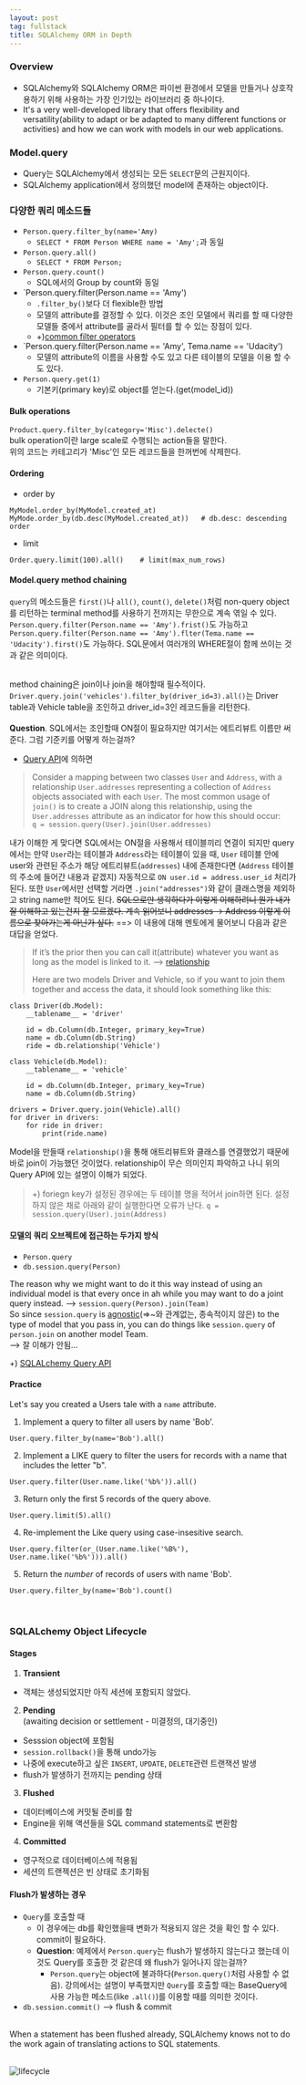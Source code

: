 ```yaml
---
layout: post
tag: fullstack
title: SQLAlchemy ORM in Depth
---
```

### Overview
- SQLAlchemy와 SQLAlchemy ORM은 파이썬 환경에서 모델을 만들거나 상호작용하기 위해 사용하는 가장 인기있는 라이브러리 중 하나이다.
- It's a very well-developed library that offers flexibility and versatility(ability to adapt or be adapted to many different functions or activities) and how we can work with models in our web applications.

### Model.**query**
- Query는 SQLAlchemy에서 생성되는 모든 `SELECT`문의 근원지이다.
- SQLAlchemy application에서 정의했던 model에 존재하는 object이다.

### 다양한 쿼리 메소드들
- `Person.query.filter_by(name='Amy)`
   - `SELECT * FROM Person WHERE name = 'Amy';`과 동일
- `Person.query.all()`
  - `SELECT * FROM Person;`
- `Person.query.count()`
  - SQL에서의 Group by count와 동일
- `Person.query.filter(Person.name == 'Amy')
  - `.filter_by()`보다 더 flexible한 방법
  - 모델의 attribute를 결정할 수 있다. 이것은 조인 모델에서 쿼리를 할 때 다양한 모델들 중에서 attribute를 골라서 필터를 할 수 있는 장점이 있다.
  - +)[common filter operators](https://docs.sqlalchemy.org/en/13/orm/tutorial.html#common-filter-operators)
- `Person.query.filter(Person.name == 'Amy', Tema.name == 'Udacity')
  - 모델의 attribute의 이름을 사용할 수도 있고 다른 테이블의 모델을 이용 할 수도 있다.
- `Person.query.get(1)`
  - 기본키(primary key)로 object를 얻는다.(get(model_id))

#### Bulk operations
`Product.query.filter_by(category='Misc').delecte()`<br>
bulk operation이란 large scale로 수행되는 action들을 말한다.<br>
위의 코드는 카테고리가 'Misc'인 모든 레코드들을 한꺼번에 삭제한다.

#### Ordering
- order by
```
MyModel.order_by(MyModel.created_at)
MyMode.order_by(db.desc(MyModel.created_at))   # db.desc: descending order
```

- limit
```
Order.query.limit(100).all()    # limit(max_num_rows)
```

#### Model.query method chaining
`query`의 메소드들은 `first()`나 `all()`, `count()`, `delete()`처럼 non-query object를 리턴하는 terminal method를 사용하기 전까지는 무한으로 계속 엮일 수 있다.<br>
 `Person.query.filter(Person.name == 'Amy').frist()`도 가능하고 `Person.query.filter(Person.name == 'Amy').flter(Tema.name == 'Udacity').first()`도 가능하다. SQL문에서 여러개의 WHERE절이 함께 쓰이는 것과 같은 의미이다.<br><br>
 
 method chaining은 join이나 join을 해야할때 필수적이다.<br>
 `Driver.query.join('vehicles').filter_by(driver_id=3).all()`는 Driver table과 Vehicle table을 조인하고 driver_id=3인 레코드들을 리턴한다.<br><br>
**Question**. SQL에서는 조인할때 ON절이 필요하지만 여기서는 에트리뷰트 이름만 써준다. 그럼 기준키를 어떻게 하는걸까?
  - [Query API](https://docs.sqlalchemy.org/en/13/orm/query.html?highlight=join#sqlalchemy.orm.query.Query.join)에 의하면 
>Consider a mapping between two classes `User` and `Address`, with a relationship `User.addresses` representing a collection of `Address` objects associated with each `User`. The most common usage of `join()` is to create a JOIN along this relationship, using the `User.addresses` attribute as an indicator for how this should occur:<br>
```q = session.query(User).join(User.addresses)```

내가 이해한 게 맞다면 SQL에서는 ON절을 사용해서 테이블끼리 연결이 되지만 query에서는 만약 `User`라는 테이블과 `Address`라는 테이블이 있을 때, `User` 테이블 안에 user와 관련된 주소가 해당 에트리뷰트(`addresses`) 내에 존재한다면 (`Address` 테이블의 주소에 들어간 내용과 같겠지) 자동적으로 `ON user.id = address.user_id` 처리가 된다. 또한 `User`에서만 선택할 거라면 `.join("addresses")`와 같이 클래스명을 제외하고 string name만 적어도 된다. ~~SQL으로만 생각하다가 이렇게 이해하려니 뭔가 내가 잘 이해하고 있는건지 잘 모르겠다. 계속 읽어보니 addresses -> Address 이렇게 이름으로 찾아가는게 아닌가 싶다.~~ ==> 이 내용에 대해 멘토에게 물어보니 다음과 같은 대답을 얻었다.

> If it’s the prior then you can call it(attribute) whatever you want as long as the model is linked to it. --> [relationship](https://docs.sqlalchemy.org/en/13/orm/basic_relationships.html#one-to-many)
>
>Here are two models Driver and Vehicle, so if you want to join them together and access the data, it should look something like this:
```
class Driver(db.Model):
    __tablename__ = 'driver'

    id = db.Column(db.Integer, primary_key=True)
    name = db.Column(db.String)
    ride = db.relationship('Vehicle')

class Vehicle(db.Model):
    __tablename__ = 'vehicle'

    id = db.Column(db.Integer, primary_key=True)
    name = db.Column(db.String)
```
```
drivers = Driver.query.join(Vehicle).all()
for driver in drivers:
    for ride in driver:
        print(ride.name)
```
Model을 만들때 `relationship()`을 통해 애트리뷰트와 클래스를 연결했었기 때문에 바로 join이 가능했던 것이었다. relationship이 무슨 의미인지 파악하고 나니 위의 Query API에 있는 설명이 이해가 되었다.
<br>
> +) foriegn key가 설정된 경우에는 두 테이블 명을 적어서 join하면 된다. 설정하지 않은 채로 아래와 같이 실행한다면 오류가 난다.
```q = session.query(User).join(Address)```



#### 모델의 쿼리 오브젝트에 접근하는 두가지 방식
- `Person.query`
- `db.session.query(Person)`

The reason why we might want to do it this way instead of using an individual model is that every once in ah while you may want to do a joint query instead. --> `session.query(Person).join(Team)`<br>
So since `session.query` is [agnostic](http://egloos.zum.com/nemonein/v/5287050)(=>~와 관계없는, 종속적이지 않은) to the type of model that you pass in, you can do things like `session.query` of `person.join` on another model Team.<br>
--> 잘 이해가 안됨...
 
 +) [SQLALchemy Query API](https://docs.sqlalchemy.org/en/13/orm/query.html)

#### Practice
Let's say you created a Users tale with a `name` attribute. 
1. Implement a query to filter all users by name 'Bob'.
```
User.query.filter_by(name='Bob').all()
```

2. Implement a LIKE query to filter the users for records with a name that includes the letter "b".
```
User.query.filter(User.name.like('%b%')).all()
```

3. Return only the first 5 records of the query above.
```
User.query.limit(5).all()
```

4. Re-implement the Like query using case-insesitive search.
```
User.query.filter(or_(User.name.like('%B%'), User.name.like('%b%'))).all()
```

5. Return the *number* of records of users with name 'Bob'.
```
User.query.filter_by(name='Bob').count()
```
<br>

### SQLALchemy Object Lifecycle
#### Stages
1. **Transient**<br>
- 객체는 생성되었지만 아직 세션에 포함되지 않았다.
2. **Pending**<br>(awaiting decision or settlement - 미결정의, 대기중인)
- Sesssion object에 포함됨
- `session.rollback()`을 통해 undo가능
- 나중에 execute하고 싶은 `INSERT`, `UPDATE`, `DELETE`관련 트랜잭션 발생
- flush가 발생하기 전까지는 pending 상태
3. **Flushed**<br>
- 데이터베이스에 커밋될 준비를 함
- Engine을 위해 액션들을 SQL command statements로 변환함
4. **Committed**<br>
- 영구적으로 데이터베이스에 적용됨
- 세션의 트랜젝션은 빈 상태로 초기화됨

#### Flush가 발생하는 경우
- `Query`를 호출할 때
  - 이 경우에는 db를 확인했을때 변화가 적용되지 않은 것을 확인 할 수 있다. commit이 필요하다.
  - **Question**: 예제에서 `Person.query`는 flush가 발생하지 않는다고 했는데 이것도 Query를 호출한 것 같은데 왜 flush가 일어나지 않는걸까?
     - `Person.query`는 object에 불과하다(`Person.query()`처럼 사용할 수 없음). 강의에서는 설명이 부족했지만 `Query`를 호출할 때는 BaseQuery에 사용 가능한 메소드(like `.all()`)를 이용할 때를 의미한 것이다.
- `db.session.commit()` --> flush & commit
<br>
When a statement has been flushed already, SQLAlchemy knows not to do the work again of translating actions to SQL statements.
<br><br>

![lifecycle](/img/lifecycle.png)
